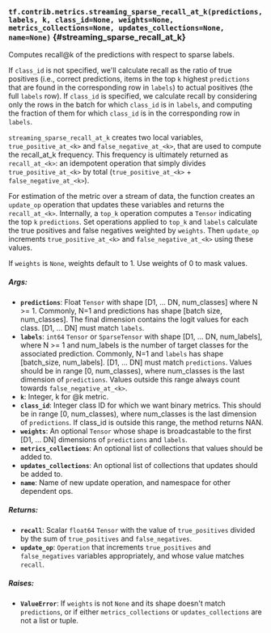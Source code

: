 ### `tf.contrib.metrics.streaming_sparse_recall_at_k(predictions, labels, k, class_id=None, weights=None, metrics_collections=None, updates_collections=None, name=None)` {#streaming_sparse_recall_at_k}

Computes recall@k of the predictions with respect to sparse labels.

If `class_id` is not specified, we'll calculate recall as the ratio of true
    positives (i.e., correct predictions, items in the top `k` highest
    `predictions` that are found in the corresponding row in `labels`) to
    actual positives (the full `labels` row).
If `class_id` is specified, we calculate recall by considering only the rows
    in the batch for which `class_id` is in `labels`, and computing the
    fraction of them for which `class_id` is in the corresponding row in
    `labels`.

`streaming_sparse_recall_at_k` creates two local variables,
`true_positive_at_<k>` and `false_negative_at_<k>`, that are used to compute
the recall_at_k frequency. This frequency is ultimately returned as
`recall_at_<k>`: an idempotent operation that simply divides
`true_positive_at_<k>` by total (`true_positive_at_<k>` +
`false_negative_at_<k>`).

For estimation of the metric over a stream of data, the function creates an
`update_op` operation that updates these variables and returns the
`recall_at_<k>`. Internally, a `top_k` operation computes a `Tensor`
indicating the top `k` `predictions`. Set operations applied to `top_k` and
`labels` calculate the true positives and false negatives weighted by
`weights`. Then `update_op` increments `true_positive_at_<k>` and
`false_negative_at_<k>` using these values.

If `weights` is `None`, weights default to 1. Use weights of 0 to mask values.

##### Args:


*  <b>`predictions`</b>: Float `Tensor` with shape [D1, ... DN, num_classes] where
    N >= 1. Commonly, N=1 and predictions has shape [batch size, num_classes].
    The final dimension contains the logit values for each class. [D1, ... DN]
    must match `labels`.
*  <b>`labels`</b>: `int64` `Tensor` or `SparseTensor` with shape
    [D1, ... DN, num_labels], where N >= 1 and num_labels is the number of
    target classes for the associated prediction. Commonly, N=1 and `labels`
    has shape [batch_size, num_labels]. [D1, ... DN] must match `predictions`.
    Values should be in range [0, num_classes), where num_classes is the last
    dimension of `predictions`. Values outside this range always count
    towards `false_negative_at_<k>`.
*  <b>`k`</b>: Integer, k for @k metric.
*  <b>`class_id`</b>: Integer class ID for which we want binary metrics. This should be
    in range [0, num_classes), where num_classes is the last dimension of
    `predictions`. If class_id is outside this range, the method returns NAN.
*  <b>`weights`</b>: An optional `Tensor` whose shape is broadcastable to the first
    [D1, ... DN] dimensions of `predictions` and `labels`.
*  <b>`metrics_collections`</b>: An optional list of collections that values should
    be added to.
*  <b>`updates_collections`</b>: An optional list of collections that updates should
    be added to.
*  <b>`name`</b>: Name of new update operation, and namespace for other dependent ops.

##### Returns:


*  <b>`recall`</b>: Scalar `float64` `Tensor` with the value of `true_positives` divided
    by the sum of `true_positives` and `false_negatives`.
*  <b>`update_op`</b>: `Operation` that increments `true_positives` and
    `false_negatives` variables appropriately, and whose value matches
    `recall`.

##### Raises:


*  <b>`ValueError`</b>: If `weights` is not `None` and its shape doesn't match
  `predictions`, or if either `metrics_collections` or `updates_collections`
  are not a list or tuple.

